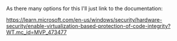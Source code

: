 
As there many options for this I'll just link to the documentation:

https://learn.microsoft.com/en-us/windows/security/hardware-security/enable-virtualization-based-protection-of-code-integrity?WT.mc_id=MVP_473477
